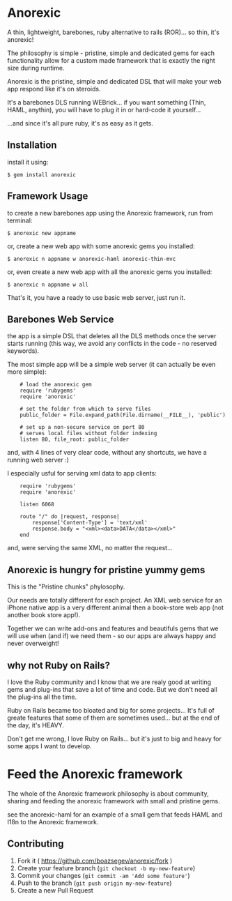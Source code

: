 # Anorexic

A thin, lightweight, barebones, ruby alternative to rails (ROR)... so thin, it's anorexic!

The philosophy is simple - pristine, simple and dedicated gems for each functionality allow for a custom made framework that is exactly the right size during runtime.

Anorexic is the pristine, simple and dedicated DSL that will make your web app respond like it's on steroids.

It's a barebones DLS running WEBrick... if you want something (Thin, HAML, anythin), you will have to plug it in or hard-code it yourself...

...and since it's all pure ruby, it's as easy as it gets.

## Installation

install it using:

    $ gem install anorexic

## Framework Usage

to create a new barebones app using the Anorexic framework, run from terminal:

    $ anorexic new appname

or, create a new web app with some anorexic gems you installed:

    $ anorexic n appname w anorexic-haml anorexic-thin-mvc

or, even create a new web app with all the anorexic gems you installed:

    $ anorexic n appname w all

That's it, you have a ready to use basic web server, just run it.

## Barebones Web Service

the app is a simple DSL that deletes all the DLS methods once the server starts running (this way, we avoid any conflicts in the code - no reserved keywords).

The most simple app will be a simple web server (it can actually be even more simple):

		# load the anorexic gem
		require 'rubygems'
		require 'anorexic'

		# set the folder from which to serve files
		public_folder = File.expand_path(File.dirname(__FILE__), 'public')

		# set up a non-secure service on port 80
		# serves local files without folder indexing
		listen 80, file_root: public_folder

and, with 4 lines of very clear code, without any shortcuts, we have a running web server :)

I especially usful for serving xml data to app clients:

		require 'rubygems'
		require 'anorexic'

		listen 6068

		route "/" do |request, response|
			response['Content-Type'] = 'text/xml'
			response.body = "<xml><data>DATA</data></xml>"
		end

and, were serving the same XML, no matter the request...

## Anorexic is hungry for pristine yummy gems

This is the "Pristine chunks" phylosophy.

Our needs are totally different for each project. An XML web service for an iPhone native app is a very different animal then a book-store web app (not another book store app!).

Together we can write add-ons and features and beautifuls gems that we will use when (and if) we need them - so our apps are always happy and never overweight!

## why not Ruby on Rails?

I love the Ruby community and I know that we are realy good at writing gems and plug-ins that save a lot of time and code. But we don't need all the plug-ins all the time.

Ruby on Rails became too bloated and big for some projects... It's full of greate features that some of them are sometimes used... but at the end of the day, it's HEAVY.

Don't get me wrong, I love Ruby on Rails... but it's just to big and heavy for some apps I want to develop. 

# Feed the Anorexic framework

The whole of the Anorexic framework philosophy is about community, sharing and feeding the anorexic framework with small and pristine gems.

see the anorexic-haml for an example of a small gem that feeds HAML and I18n to the Anorexic framework.

## Contributing


1. Fork it ( https://github.com/boazsegev/anorexic/fork )
2. Create your feature branch (`git checkout -b my-new-feature`)
3. Commit your changes (`git commit -am 'Add some feature'`)
4. Push to the branch (`git push origin my-new-feature`)
5. Create a new Pull Request
